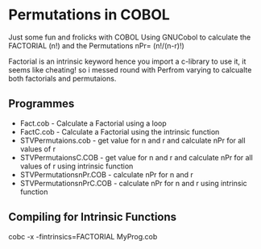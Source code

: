 # Permutations in COBOL
Just some fun and frolicks with COBOL
Using GNUCobol to calculate the FACTORIAL (n!) and the Permutations nPr= (n!/(n-r)!)

Factorial is an intrinsic keyword hence you import a c-library to use it, it seems like cheating! so i messed round with Perfrom varying to calcualte both factorials and permutaions.

## Programmes
- Fact.cob - Calculate a Factorial using a loop 
- FactC.cob - Calculate a Factorial using the intrinsic function
- STVPermutaions.cob - get value for n and r and calculate nPr for all values of r
- STVPermutaionsC.COB - get value for n and r and calculate nPr for all values of r using intrinsic function
- STVPermutationsnPr.COB - calculate nPr for n and r
- STVPermutationsnPrC.COB - calculate nPr for n and r using intrinsic function

## Compiling for Intrinsic Functions 
 cobc -x -fintrinsics=FACTORIAL MyProg.cob  
